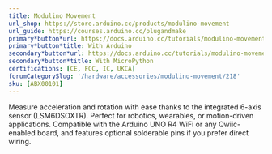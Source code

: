 ```yaml
---
title: Modulino Movement
url_shop: https://store.arduino.cc/products/modulino-movement
url_guide: https://courses.arduino.cc/plugandmake
primary*button*url: https://docs.arduino.cc/tutorials/modulino-movement/how-movement-ardu/
primary*button*title: With Arduino
secondary*button*url: https://docs.arduino.cc/tutorials/modulino-movement/how-movement-mp/
secondary*button*title: With MicroPython
certifications: [CE, FCC, IC, UKCA]
forumCategorySlug: '/hardware/accessories/modulino-movement/218'
sku: [ABX00101]
---
```


Measure acceleration and rotation with ease thanks to the integrated 6-axis sensor (LSM6DSOXTR). Perfect for robotics, wearables, or motion-driven applications. Compatible with the Arduino UNO R4 WiFi or any Qwiic-enabled board, and features optional solderable pins if you prefer direct wiring.
